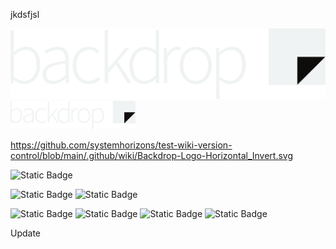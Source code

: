 jkdsfjsl

![Alt text](./Backdrop-Logo-Horizontal_Invert.svg)
<img src="./Backdrop-Logo-Horizontal_Invert.svg" width=200, height=auto>

https://github.com/systemhorizons/test-wiki-version-control/blob/main/.github/wiki/Backdrop-Logo-Horizontal_Invert.svg


![Static Badge](https://img.shields.io/badge/php%20compatibility-8.2%20%7c%208.1%20%7c%208.0%20%7c%207.4-blue?logo=php&logoColor=white)

![Static Badge](https://img.shields.io/badge/os%20compatibility-linux%20%7C%20macOS-blue?logo=linux&logoColor=white)
![Static Badge](https://img.shields.io/badge/os%20compatibility-linux%20%7C%20macOS-blue)

![Static Badge](https://img.shields.io/badge/os%20compatibility-555555?style=flat-square)
![Static Badge](https://img.shields.io/badge/linux-blue?logo=linux&logoColor=white&style=flat-square)
![Static Badge](https://img.shields.io/badge/macOS-blue?logo=apple&logoColor=white&style=flat-square)
![Static Badge](https://img.shields.io/badge/WSL2-blue?logo=linux&logoColor=white&style=flat-square)

Update